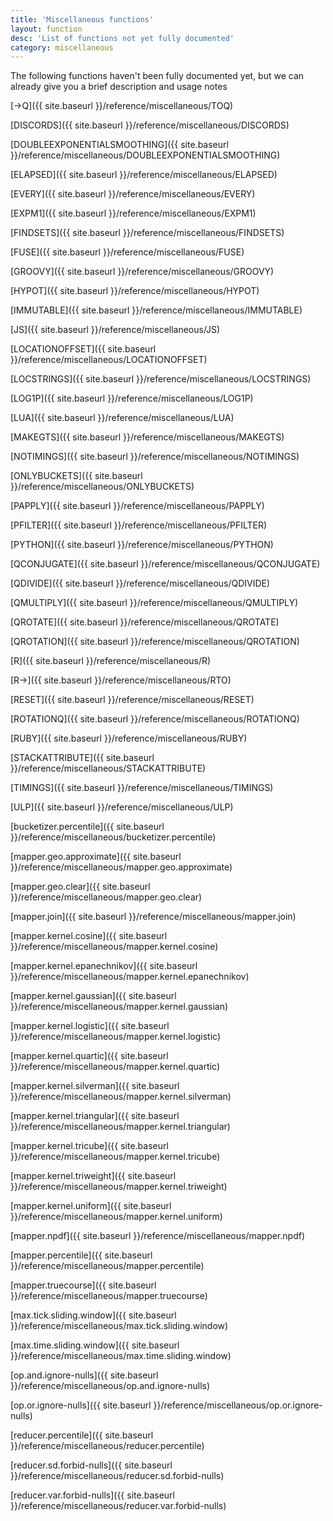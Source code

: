 ```yaml
---
title: 'Miscellaneous functions'
layout: function
desc: 'List of functions not yet fully documented'
category: miscellaneous
---
```


The following functions haven't been fully documented yet, but we can already give you a brief description and usage notes

<div class='row small-p'>

<div class='col-sm-3'>

[-&gt;Q]({{ site.baseurl }}/reference/miscellaneous/TOQ)

[DISCORDS]({{ site.baseurl }}/reference/miscellaneous/DISCORDS)

[DOUBLEEXPONENTIALSMOOTHING]({{ site.baseurl }}/reference/miscellaneous/DOUBLEEXPONENTIALSMOOTHING)

[ELAPSED]({{ site.baseurl }}/reference/miscellaneous/ELAPSED)

[EVERY]({{ site.baseurl }}/reference/miscellaneous/EVERY)

[EXPM1]({{ site.baseurl }}/reference/miscellaneous/EXPM1)

[FINDSETS]({{ site.baseurl }}/reference/miscellaneous/FINDSETS)

[FUSE]({{ site.baseurl }}/reference/miscellaneous/FUSE)

[GROOVY]({{ site.baseurl }}/reference/miscellaneous/GROOVY)

[HYPOT]({{ site.baseurl }}/reference/miscellaneous/HYPOT)

[IMMUTABLE]({{ site.baseurl }}/reference/miscellaneous/IMMUTABLE)

[JS]({{ site.baseurl }}/reference/miscellaneous/JS)

</div>

<div class='col-sm-3'>

[LOCATIONOFFSET]({{ site.baseurl }}/reference/miscellaneous/LOCATIONOFFSET)

[LOCSTRINGS]({{ site.baseurl }}/reference/miscellaneous/LOCSTRINGS)

[LOG1P]({{ site.baseurl }}/reference/miscellaneous/LOG1P)

[LUA]({{ site.baseurl }}/reference/miscellaneous/LUA)

[MAKEGTS]({{ site.baseurl }}/reference/miscellaneous/MAKEGTS)

[NOTIMINGS]({{ site.baseurl }}/reference/miscellaneous/NOTIMINGS)

[ONLYBUCKETS]({{ site.baseurl }}/reference/miscellaneous/ONLYBUCKETS)

[PAPPLY]({{ site.baseurl }}/reference/miscellaneous/PAPPLY)

[PFILTER]({{ site.baseurl }}/reference/miscellaneous/PFILTER)

[PYTHON]({{ site.baseurl }}/reference/miscellaneous/PYTHON)

[QCONJUGATE]({{ site.baseurl }}/reference/miscellaneous/QCONJUGATE)

[QDIVIDE]({{ site.baseurl }}/reference/miscellaneous/QDIVIDE)

[QMULTIPLY]({{ site.baseurl }}/reference/miscellaneous/QMULTIPLY)

[QROTATE]({{ site.baseurl }}/reference/miscellaneous/QROTATE)

[QROTATION]({{ site.baseurl }}/reference/miscellaneous/QROTATION)

[R]({{ site.baseurl }}/reference/miscellaneous/R)

[R-&gt;]({{ site.baseurl }}/reference/miscellaneous/RTO)

[RESET]({{ site.baseurl }}/reference/miscellaneous/RESET)

[ROTATIONQ]({{ site.baseurl }}/reference/miscellaneous/ROTATIONQ)

[RUBY]({{ site.baseurl }}/reference/miscellaneous/RUBY)

[STACKATTRIBUTE]({{ site.baseurl }}/reference/miscellaneous/STACKATTRIBUTE)

[TIMINGS]({{ site.baseurl }}/reference/miscellaneous/TIMINGS)

</div>

<div class='col-sm-3'>

[ULP]({{ site.baseurl }}/reference/miscellaneous/ULP)

[bucketizer.percentile]({{ site.baseurl }}/reference/miscellaneous/bucketizer.percentile)

[mapper.geo.approximate]({{ site.baseurl }}/reference/miscellaneous/mapper.geo.approximate)

[mapper.geo.clear]({{ site.baseurl }}/reference/miscellaneous/mapper.geo.clear)

[mapper.join]({{ site.baseurl }}/reference/miscellaneous/mapper.join)

[mapper.kernel.cosine]({{ site.baseurl }}/reference/miscellaneous/mapper.kernel.cosine)

[mapper.kernel.epanechnikov]({{ site.baseurl }}/reference/miscellaneous/mapper.kernel.epanechnikov)

[mapper.kernel.gaussian]({{ site.baseurl }}/reference/miscellaneous/mapper.kernel.gaussian)

[mapper.kernel.logistic]({{ site.baseurl }}/reference/miscellaneous/mapper.kernel.logistic)

[mapper.kernel.quartic]({{ site.baseurl }}/reference/miscellaneous/mapper.kernel.quartic)

[mapper.kernel.silverman]({{ site.baseurl }}/reference/miscellaneous/mapper.kernel.silverman)

[mapper.kernel.triangular]({{ site.baseurl }}/reference/miscellaneous/mapper.kernel.triangular)

[mapper.kernel.tricube]({{ site.baseurl }}/reference/miscellaneous/mapper.kernel.tricube)

[mapper.kernel.triweight]({{ site.baseurl }}/reference/miscellaneous/mapper.kernel.triweight)

[mapper.kernel.uniform]({{ site.baseurl }}/reference/miscellaneous/mapper.kernel.uniform)

[mapper.npdf]({{ site.baseurl }}/reference/miscellaneous/mapper.npdf)

[mapper.percentile]({{ site.baseurl }}/reference/miscellaneous/mapper.percentile)

[mapper.truecourse]({{ site.baseurl }}/reference/miscellaneous/mapper.truecourse)

[max.tick.sliding.window]({{ site.baseurl }}/reference/miscellaneous/max.tick.sliding.window)

[max.time.sliding.window]({{ site.baseurl }}/reference/miscellaneous/max.time.sliding.window)

[op.and.ignore-nulls]({{ site.baseurl }}/reference/miscellaneous/op.and.ignore-nulls)

[op.or.ignore-nulls]({{ site.baseurl }}/reference/miscellaneous/op.or.ignore-nulls)

[reducer.percentile]({{ site.baseurl }}/reference/miscellaneous/reducer.percentile)

[reducer.sd.forbid-nulls]({{ site.baseurl }}/reference/miscellaneous/reducer.sd.forbid-nulls)

[reducer.var.forbid-nulls]({{ site.baseurl }}/reference/miscellaneous/reducer.var.forbid-nulls)

</div>
